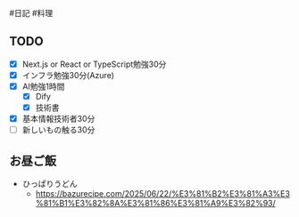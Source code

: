 #日記 #料理 

## TODO
- [x] Next.js or React or TypeScript勉強30分
- [x] インフラ勉強30分(Azure)
- [x] AI勉強1時間
	- [x] Dify
	- [x] 技術書
- [x] 基本情報技術者30分
- [ ] 新しいもの触る30分

## お昼ご飯
- ひっぱりうどん
	- https://bazurecipe.com/2025/06/22/%E3%81%B2%E3%81%A3%E3%81%B1%E3%82%8A%E3%81%86%E3%81%A9%E3%82%93/